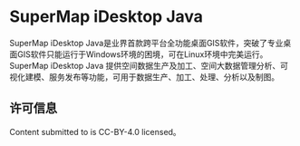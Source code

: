 # SuperMap iDesktop Java

SuperMap iDesktop Java是业界首款跨平台全功能桌面GIS软件，突破了专业桌面GIS软件只能运行于Windows环境的困境，可在Linux环境中完美运行。SuperMap iDesktop Java 提供空间数据生产及加工、空间大数据管理分析、可视化建模、服务发布等功能，可用于数据生产、加工、处理、分析以及制图。

## 许可信息
Content submitted to  is CC-BY-4.0 licensed。
